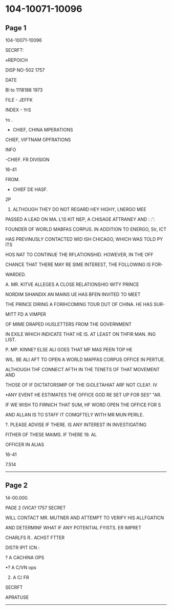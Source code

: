 # 104-10071-10096

## Page 1

104-10071-10096

SECRFT:

«REPOICH

DISP NO-502 1757

DATE

Bl to 1118188 1973

FILE - JEFFK

INDEX - YrS

то .

- CHIEF, CHINA MPERATIONS

CHIEF, VIFTNAM OPFRATIONS

INFO

-CHIEF. FR DIVISION

16-41

FROM.

- CHIEF DE HASF.

2P

1. ALTHOUGH THEY DO NOT REGARD HEY HIGHY, LNERGO MEE

PASSED A LEAD ON MA. L'IS KIT NEP, A CHISAGE ATTRANEY AND : :':

FOUNDER OF WORLD MABFAS CORPUS. IN ADDITION TO ENERGO, SIr, ICT

HAS PREVINUSLY CONTACTED WID ISH CHICAGO, WHICH WAS TOLD PY ITS

HOS NAT TO CONTINUE THE RFLATIONSHID. HOWEVER, IN THE OFF

CHANCE THAT THERE MAY RE SIME INTEREST, THE FOLLOWING IS FOR-

WARDED.

A. MR. KITVE ALLEGES A CLOSE RELATIONSHIO WITY PRINCE

NORDIM SIHANDIX AN MAINS UE HAS BFEN INVITED TO MEET

THE PRINCE DIRING A FORIHCOMING TOUR DUT OF CHINA. HE HAS SUR-

MITT FD A VIMPER

OF MIME DRAPED HUSLETTERS FROM THE GOVERNMENT

IN EXILE WHICH INDICATE THAT HE IS. AT LEAST ON THFIR MAN. ING LIST.

P. MP. KINNE? ELSE ALI GOES THAT MF MAS PEEN TOP HE

WIL. BE ALI AFT TO OPEN A WORLD MAPFAS CORPUS OFFICE IN PERTUE.

ALTHOUGH THF CONNECT AFTH IN THE TENETS OF THAT MOVEMENT AND

THOSE OF IF DICTATORSMIP OF THE GiOLETAHIAT ARF NOT CLEA?. IV

•ANY EVENT HE ESTIMATES THE OFFICE GOD RE SET UP FOR SES" "AR.

IF WE WISH TO FIRNICH THAT SUM, HF WORD OPEN THE OFFICE FOR S

AND ALLAN IS TO STAFF IT COMQFTELY WITH MR MUN PERILE.

?. PLEASE ADVISE IF THERE. IS ANY INTEREST IN INVESTIGATING

FITHER OF THESE MAIMS. IF THERE 19. AL

OFFICER IN ALIAS

16-41

7.514

---

## Page 2

14-00.000.

PAGE 2 (VICA? 1757 SECRET

WILL CONTACT MR. MUTNER AND ATTEMPT TO VERIFY HIS ALLFGATICN

AND DETERMINF WHAT IF ANY POTENTIAL FYISTS. ER IMPRET

CHARLFS R.. ACHST FTTER

DISTR IPIT ICN :

? A CACHINA OPS

•? A C/VN ops

2. A C/ FR

SECRFT

APRATUSE

---

